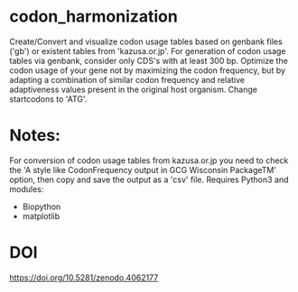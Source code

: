 # codon_harmonization
Create/Convert and visualize codon usage tables based on genbank files ('gb') or existent tables from 'kazusa.or.jp'. For generation of codon usage tables via genbank, consider only CDS's with at least 300 bp. Optimize the codon usage of your gene not by maximizing the codon frequency, but by adapting a combination of similar codon frequency and relative adaptiveness values present in the original host organism. Change startcodons to 'ATG'.

# Notes:
For conversion of codon usage tables from kazusa.or.jp you need to check the 'A style like CodonFrequency output in GCG Wisconsin PackageTM' option, then copy and save the output as a 'csv' file.
Requires Python3 and modules:
- Biopython
- matplotlib

# DOI
https://doi.org/10.5281/zenodo.4062177